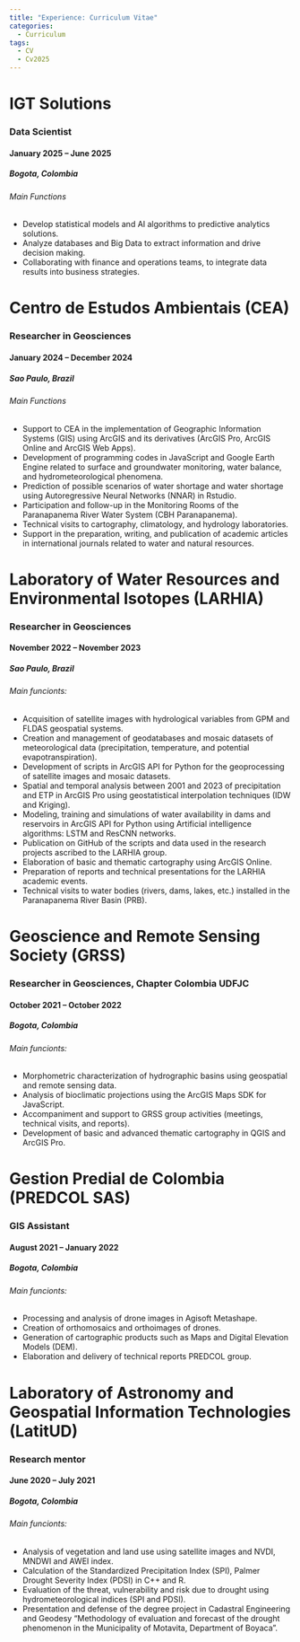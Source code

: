 ```yaml
---
title: "Experience: Curriculum Vitae"
categories:
  - Curriculum
tags:
  - CV
  - Cv2025
---
```


# IGT Solutions 
### Data Scientist 
#### January 2025 – June 2025 
##### Bogota, Colombia 
###### Main Functions

* Develop statistical models and AI algorithms to predictive analytics solutions.
* Analyze databases and Big Data to extract information and drive decision making.
* Collaborating with finance and operations teams, to integrate data results into business strategies.

# Centro de Estudos Ambientais (CEA)
### Researcher in Geosciences 
#### January 2024 – December 2024 
##### Sao Paulo, Brazil 
###### Main Functions
 
* Support to CEA in the implementation of Geographic Information Systems (GIS) using ArcGIS and its derivatives (ArcGIS Pro,
ArcGIS Online and ArcGIS Web Apps).
* Development of programming codes in JavaScript and Google Earth Engine related to surface and groundwater
monitoring, water balance, and hydrometeorological phenomena.
* Prediction of possible scenarios of water shortage and water shortage using Autoregressive Neural Networks (NNAR) in
Rstudio.
* Participation and follow-up in the Monitoring Rooms of the Paranapanema River Water System (CBH Paranapanema).
* Technical visits to cartography, climatology, and hydrology laboratories.
* Support in the preparation, writing, and publication of academic articles in international journals related to water and
natural resources.

# Laboratory of Water Resources and Environmental Isotopes (LARHIA)
### Researcher in Geosciences
#### November 2022 – November 2023
##### Sao Paulo, Brazil
###### Main funcionts: 

* Acquisition of satellite images with hydrological variables from GPM and FLDAS geospatial systems.
* Creation and management of geodatabases and mosaic datasets of meteorological data (precipitation, temperature, and
potential evapotranspiration).
* Development of scripts in ArcGIS API for Python for the geoprocessing of satellite images and mosaic datasets.
* Spatial and temporal analysis between 2001 and 2023 of precipitation and ETP in ArcGIS Pro using geostatistical
interpolation techniques (IDW and Kriging).
* Modeling, training and simulations of water availability in dams and reservoirs in ArcGIS API for Python using Artificial
intelligence algorithms: LSTM and ResCNN networks.
* Publication on GitHub of the scripts and data used in the research projects ascribed to the LARHIA group.
* Elaboration of basic and thematic cartography using ArcGIS Online.
* Preparation of reports and technical presentations for the LARHIA academic events.
* Technical visits to water bodies (rivers, dams, lakes, etc.) installed in the Paranapanema River Basin (PRB).

# Geoscience and Remote Sensing Society (GRSS)
### Researcher in Geosciences, Chapter Colombia UDFJC 
#### October 2021 – October 2022
##### Bogota, Colombia
###### Main funcionts: 
  
* Morphometric characterization of hydrographic basins using geospatial and remote sensing data.
* Analysis of bioclimatic projections using the ArcGIS Maps SDK for JavaScript.
* Accompaniment and support to GRSS group activities (meetings, technical visits, and reports).
* Development of basic and advanced thematic cartography in QGIS and ArcGIS Pro.

# Gestion Predial de Colombia (PREDCOL SAS)
### GIS Assistant
#### August 2021 – January 2022
##### Bogota, Colombia
###### Main funcionts: 

* Processing and analysis of drone images in Agisoft Metashape.
* Creation of orthomosaics and orthoimages of drones.
* Generation of cartographic products such as Maps and Digital Elevation Models (DEM).
* Elaboration and delivery of technical reports PREDCOL group.

# Laboratory of Astronomy and Geospatial Information Technologies (LatitUD)
### Research mentor
#### June 2020 – July 2021
##### Bogota, Colombia
###### Main funcionts: 

* Analysis of vegetation and land use using satellite images and NVDI, MNDWI and AWEI index.
* Calculation of the Standardized Precipitation Index (SPI), Palmer Drought Severity Index (PDSI) in C++ and R.
* Evaluation of the threat, vulnerability and risk due to drought using hydrometeorological indices (SPI and PDSI).
* Presentation and defense of the degree project in Cadastral Engineering and Geodesy “Methodology of evaluation and
forecast of the drought phenomenon in the Municipality of Motavita, Department of Boyaca”.
